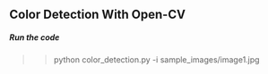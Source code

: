 ## Color Detection With Open-CV

##### Run the code
>> python color_detection.py -i sample_images/image1.jpg